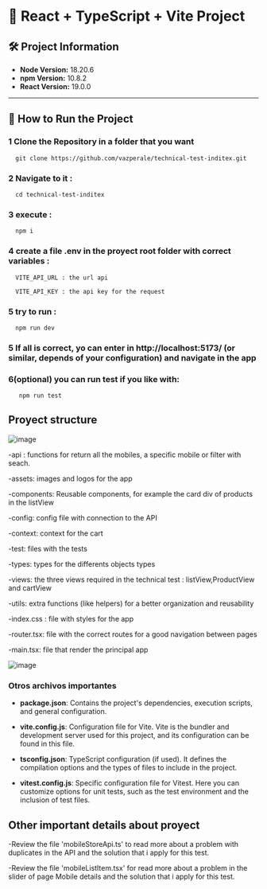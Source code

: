# 🚀 React + TypeScript + Vite Project

## 🛠 Project Information
- **Node Version:** 18.20.6  
- **npm Version:** 10.8.2  
- **React Version:** 19.0.0  

---

## 📖 How to Run the Project

### 1 Clone the Repository in a folder that you want
  ```
    git clone https://github.com/vazperale/technical-test-inditex.git
  ```

### 2 Navigate to it :
  ```
    cd technical-test-inditex
  ```
   
### 3 execute  :
  ```
    npm i
  ```
    
### 4 create a file .env in the proyect root folder with correct variables :
  ```
    VITE_API_URL : the url api
    
    VITE_API_KEY : the api key for the request
  ```

### 5  try to run :
  ```
    npm run dev
  ```

### 5  If all is correct, yo can enter in http://localhost:5173/ (or similar, depends of your configuration) and navigate in the app 

### 6(optional)  you can run test if you like with:
 ```
    npm run test
  ```


## Proyect structure
![image](https://github.com/user-attachments/assets/1b241911-8f5d-4f2e-bcf4-496f161d8b6d)

-api : functions for return all the mobiles, a specific mobile or filter with seach.

-assets: images and logos for the app

-components: Reusable components, for example the card div of products in the listView

-config: config file with connection to the API

-context: context for the cart

-test: files with the tests

-types: types for the differents objects types

-views: the three views required in the technical test : listView,ProductView and cartView

-utils: extra functions (like helpers) for a better organization and reusability

-index.css : file with styles for the app

-router.tsx: file with the correct routes for a good navigation between pages

-main.tsx: file that render the principal app

![image](https://github.com/user-attachments/assets/4d96aad7-2591-45a9-a236-60f912737e0a)

### Otros archivos importantes

- **package.json**: Contains the project's dependencies, execution scripts, and general configuration.

- **vite.config.js**: Configuration file for Vite. Vite is the bundler and development server used for this project, and its configuration can be found in this file.

- **tsconfig.json**: TypeScript configuration (if used). It defines the compilation options and the types of files to include in the project.

- **vitest.config.js**: Specific configuration file for Vitest. Here you can customize options for unit tests, such as the test environment and the inclusion of test files.


## Other important details about proyect

-Review the file 'mobileStoreApi.ts' to read more about a problem with duplicates in the API and the solution that i apply for this test.

-Review the file 'mobileListItem.tsx' for read more about a problem in the slider of page Mobile details and the solution that i apply for this test.

